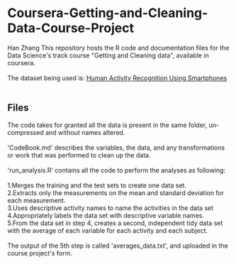 # Coursera-Getting-and-Cleaning-Data-Course-Project
Han Zhang
This repository hosts the R code and documentation files for the Data Science's track course "Getting and Cleaning data", available in coursera.<br/><br/>
The dataset being used is: [Human Activity Recognition Using Smartphones](http://archive.ics.uci.edu/ml/datasets/Human+Activity+Recognition+Using+Smartphones)
<br/><br/>
## Files

The code takes for granted all the data is present in the same folder, un-compressed and without names altered.<br/><br/>
'CodeBook.md' describes the variables, the data, and any transformations or work that was performed to clean up the data.<br/><br/>
'run_analysis.R' contains all the code to perform the analyses as following:<br/><br/>
1.Merges the training and the test sets to create one data set.<br/>
2.Extracts only the measurements on the mean and standard deviation for each measurement.<br/>
3.Uses descriptive activity names to name the activities in the data set<br/>
4.Appropriately labels the data set with descriptive variable names.<br/>
5.From the data set in step 4, creates a second, independent tidy data set with the average of each variable for each activity and each subject.<br/><br/>
The output of the 5th step is called 'averages_data.txt', and uploaded in the course project's form.
